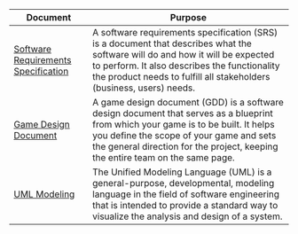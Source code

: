 | Document | Purpose |
| -------  | ------- |
| [Software Requirements Specification](requirements_specification_doc.md) | A software requirements specification (SRS) is a document that describes what the software will do and how it will be expected to perform. It also describes the functionality the product needs to fulfill all stakeholders (business, users) needs. |
| [Game Design Document](game_design_doc.md) | A game design document (GDD) is a software design document that serves as a blueprint from which your game is to be built. It helps you define the scope of your game and sets the general direction for the project, keeping the entire team on the same page. |
| [UML Modeling](uml_models.md) | The Unified Modeling Language (UML) is a general-purpose, developmental, modeling language in the field of software engineering that is intended to provide a standard way to visualize the analysis and design of a system.| 

